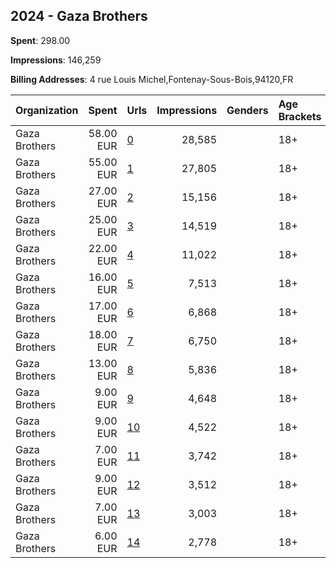 ## 2024 - Gaza Brothers 
**Spent**: 298.00

**Impressions**: 146,259

**Billing Addresses**: 4 rue Louis Michel,Fontenay-Sous-Bois,94120,FR

|Organization|Spent|Urls|Impressions|Genders|Age Brackets|Country Codes|
|:---|---:|:---|---:|:---|:---|:---|
|Gaza Brothers|58.00 EUR|[0](https://www.snap.com/political-ads/asset/8113b4df152d5d8cf7eba4a742548db0a961a0b529e8e0ba834d1cda0241ad41?mediaType=mp4)|28,585||18+|france|
|Gaza Brothers|55.00 EUR|[1](https://www.snap.com/political-ads/asset/8113b4df152d5d8cf7eba4a742548db0a961a0b529e8e0ba834d1cda0241ad41?mediaType=mp4)|27,805||18+|france|
|Gaza Brothers|27.00 EUR|[2](https://www.snap.com/political-ads/asset/8113b4df152d5d8cf7eba4a742548db0a961a0b529e8e0ba834d1cda0241ad41?mediaType=mp4)|15,156||18+|france|
|Gaza Brothers|25.00 EUR|[3](https://www.snap.com/political-ads/asset/8113b4df152d5d8cf7eba4a742548db0a961a0b529e8e0ba834d1cda0241ad41?mediaType=mp4)|14,519||18+|france|
|Gaza Brothers|22.00 EUR|[4](https://www.snap.com/political-ads/asset/8113b4df152d5d8cf7eba4a742548db0a961a0b529e8e0ba834d1cda0241ad41?mediaType=mp4)|11,022||18+|france|
|Gaza Brothers|16.00 EUR|[5](https://www.snap.com/political-ads/asset/58282475a99b4a417f619a7853077b7cd1bf38e0a9efacbdd672900d0d67b739?mediaType=mp4)|7,513||18+|france|
|Gaza Brothers|17.00 EUR|[6](https://www.snap.com/political-ads/asset/a056f3552936d869dd33f2fb602396d7bd3ff774653cef1e4248bd377a2d488a?mediaType=mp4)|6,868||18+|france|
|Gaza Brothers|18.00 EUR|[7](https://www.snap.com/political-ads/asset/a056f3552936d869dd33f2fb602396d7bd3ff774653cef1e4248bd377a2d488a?mediaType=mp4)|6,750||18+|france|
|Gaza Brothers|13.00 EUR|[8](https://www.snap.com/political-ads/asset/58282475a99b4a417f619a7853077b7cd1bf38e0a9efacbdd672900d0d67b739?mediaType=mp4)|5,836||18+|france|
|Gaza Brothers|9.00 EUR|[9](https://www.snap.com/political-ads/asset/58282475a99b4a417f619a7853077b7cd1bf38e0a9efacbdd672900d0d67b739?mediaType=mp4)|4,648||18+|france|
|Gaza Brothers|9.00 EUR|[10](https://www.snap.com/political-ads/asset/58282475a99b4a417f619a7853077b7cd1bf38e0a9efacbdd672900d0d67b739?mediaType=mp4)|4,522||18+|france|
|Gaza Brothers|7.00 EUR|[11](https://www.snap.com/political-ads/asset/58282475a99b4a417f619a7853077b7cd1bf38e0a9efacbdd672900d0d67b739?mediaType=mp4)|3,742||18+|france|
|Gaza Brothers|9.00 EUR|[12](https://www.snap.com/political-ads/asset/a056f3552936d869dd33f2fb602396d7bd3ff774653cef1e4248bd377a2d488a?mediaType=mp4)|3,512||18+|france|
|Gaza Brothers|7.00 EUR|[13](https://www.snap.com/political-ads/asset/a056f3552936d869dd33f2fb602396d7bd3ff774653cef1e4248bd377a2d488a?mediaType=mp4)|3,003||18+|france|
|Gaza Brothers|6.00 EUR|[14](https://www.snap.com/political-ads/asset/a056f3552936d869dd33f2fb602396d7bd3ff774653cef1e4248bd377a2d488a?mediaType=mp4)|2,778||18+|france|
